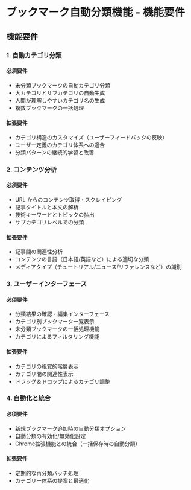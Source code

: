 # ブックマーク自動分類機能 - 機能要件

## 機能要件

### 1. 自動カテゴリ分類

#### 必須要件
- 未分類ブックマークの自動カテゴリ分類
- 大カテゴリとサブカテゴリの自動生成
- 人間が理解しやすいカテゴリ名の生成
- 複数ブックマークの一括処理

#### 拡張要件
- カテゴリ構造のカスタマイズ（ユーザーフィードバックの反映）
- ユーザー定義のカテゴリ体系への適合
- 分類パターンの継続的学習と改善

### 2. コンテンツ分析

#### 必須要件
- URL からのコンテンツ取得・スクレイピング
- 記事タイトルと本文の解析
- 技術キーワードとトピックの抽出
- サブカテゴリレベルでの分類

#### 拡張要件
- 記事間の関連性分析
- コンテンツの言語（日本語/英語など）による適切な分類
- メディアタイプ（チュートリアル/ニュース/リファレンスなど）の識別

### 3. ユーザーインターフェース

#### 必須要件
- 分類結果の確認・編集インターフェース
- カテゴリ別ブックマーク一覧表示
- 未分類ブックマークの一括処理機能
- カテゴリによるフィルタリング機能

#### 拡張要件
- カテゴリの視覚的階層表示
- カテゴリ間の関連性表示
- ドラッグ＆ドロップによるカテゴリ調整

### 4. 自動化と統合

#### 必須要件
- 新規ブックマーク追加時の自動分類オプション
- 自動分類の有効化/無効化設定
- Chrome拡張機能との統合（一括保存時の自動分類）

#### 拡張要件
- 定期的な再分類バッチ処理
- カテゴリー体系の提案と最適化
